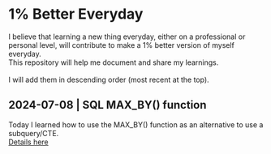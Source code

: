 # 1% Better Everyday
I believe that learning a new thing everyday, either on a professional or personal level, will contribute to make a 1% better version of myself everyday.<br>This repository will help me document and share my learnings.<br><br>
I will add them in descending order (most recent at the top).

## 2024-07-08 | SQL MAX_BY() function
Today I learned how to use the MAX_BY() function as an alternative to use a subquery/CTE.  
<a href="./20240707-SQL_max_by.md" target="_blank">Details here</a>
